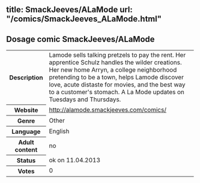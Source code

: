 title: SmackJeeves/ALaMode
url: "/comics/SmackJeeves_ALaMode.html"
---
Dosage comic SmackJeeves/ALaMode
-----------------------------------------

<table class="comicinfo">
<tr>
<th>Description</th><td>Lamode sells talking pretzels to pay the rent. Her apprentice Schulz handles the wilder creations. Her new home Arryn, a college neighborhood pretending to be a town, helps Lamode discover love, acute distaste for movies, and the best way to a customer's stomach. A La Mode updates on Tuesdays and Thursdays.</td>
</tr>
<tr>
<th>Website</th><td><a href="http://alamode.smackjeeves.com/comics/">http://alamode.smackjeeves.com/comics/</a></td>
</tr>
<tr>
<th>Genre</th><td>Other</td>
</tr>
<tr>
<th>Language</th><td>English</td>
</tr>
<tr>
<th>Adult content</th><td>no</td>
</tr>
<tr>
<th>Status</th><td>ok on 11.04.2013</td>
</tr>
<tr>
<th>Votes</th><td>0</div></td>
</tr>
</table>
